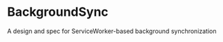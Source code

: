 BackgroundSync
==============

A design and spec for ServiceWorker-based background synchronization
